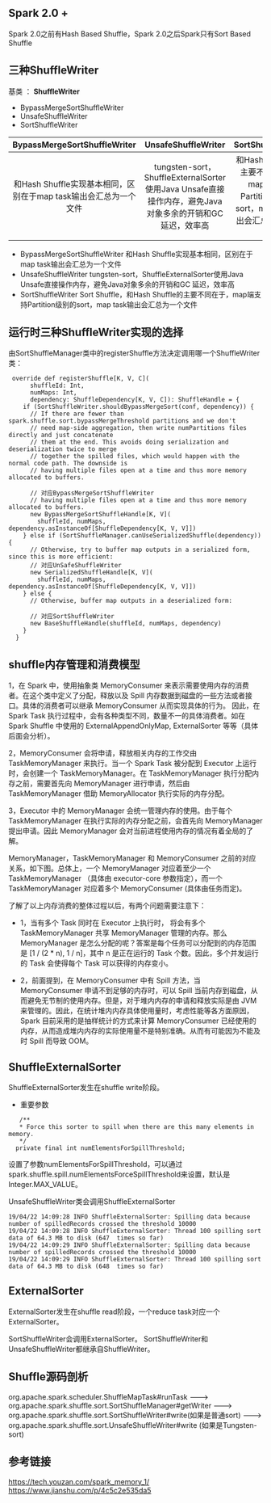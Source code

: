 Spark 2.0 +
--
Spark 2.0之前有Hash Based Shuffle，Spark 2.0之后Spark只有Sort Based Shuffle

三种ShuffleWriter
--

基类 ： **ShuffleWriter**
* BypassMergeSortShuffleWriter
* UnsafeShuffleWriter
* SortShuffleWriter


|BypassMergeSortShuffleWriter| UnsafeShuffleWriter| SortShuffleWriter
| :-----------:|:-----------:| :-----:|
| 和Hash Shuffle实现基本相同，区别在于map task输出会汇总为一个文件     | tungsten-sort，ShuffleExternalSorter使用Java Unsafe直接操作内存，避免Java对象多余的开销和GC 延迟，效率高 | 和Hash Shuffle的主要不同在于，map端支持Partition级别的sort，map task输出会汇总为一个文件 |

* BypassMergeSortShuffleWriter	和Hash Shuffle实现基本相同，区别在于map task输出会汇总为一个文件
* UnsafeShuffleWriter	tungsten-sort，ShuffleExternalSorter使用Java Unsafe直接操作内存，避免Java对象多余的开销和GC 延迟，效率高
* SortShuffleWriter	Sort Shuffle，和Hash Shuffle的主要不同在于，map端支持Partition级别的sort，map task输出会汇总为一个文件


运行时三种ShuffleWriter实现的选择
--
由SortShuffleManager类中的registerShuffle方法决定调用哪一个ShuffleWriter类：

```
 override def registerShuffle[K, V, C](
      shuffleId: Int,
      numMaps: Int,
      dependency: ShuffleDependency[K, V, C]): ShuffleHandle = {
    if (SortShuffleWriter.shouldBypassMergeSort(conf, dependency)) {
      // If there are fewer than spark.shuffle.sort.bypassMergeThreshold partitions and we don't
      // need map-side aggregation, then write numPartitions files directly and just concatenate
      // them at the end. This avoids doing serialization and deserialization twice to merge
      // together the spilled files, which would happen with the normal code path. The downside is
      // having multiple files open at a time and thus more memory allocated to buffers.
      
      // 对应BypassMergeSortShuffleWriter
      // having multiple files open at a time and thus more memory allocated to buffers.
      new BypassMergeSortShuffleHandle[K, V](
        shuffleId, numMaps, dependency.asInstanceOf[ShuffleDependency[K, V, V]])
    } else if (SortShuffleManager.canUseSerializedShuffle(dependency)) {
      // Otherwise, try to buffer map outputs in a serialized form, since this is more efficient:
      // 对应UnSafeShuffleWriter
      new SerializedShuffleHandle[K, V](
        shuffleId, numMaps, dependency.asInstanceOf[ShuffleDependency[K, V, V]])
    } else {
      // Otherwise, buffer map outputs in a deserialized form:
      
      // 对应SortShuffleWriter
      new BaseShuffleHandle(shuffleId, numMaps, dependency)
    }
  }
```

shuffle内存管理和消费模型
--
1，在 Spark 中，使用抽象类 MemoryConsumer 来表示需要使用内存的消费者。在这个类中定义了分配，释放以及 Spill 内存数据到磁盘的一些方法或者接口。具体的消费者可以继承 MemoryConsumer 从而实现具体的行为。 因此，在 Spark Task 执行过程中，会有各种类型不同，数量不一的具体消费者。如在 Spark Shuffle 中使用的 ExternalAppendOnlyMap, ExternalSorter 等等（具体后面会分析）。

2，MemoryConsumer 会将申请，释放相关内存的工作交由 TaskMemoryManager 来执行。当一个 Spark Task 被分配到 Executor 上运行时，会创建一个 TaskMemoryManager。在 TaskMemoryManager 执行分配内存之前，需要首先向 MemoryManager 进行申请，然后由 TaskMemoryManager 借助 MemoryAllocator 执行实际的内存分配。 

3，Executor 中的 MemoryManager 会统一管理内存的使用。由于每个 TaskMemoryManager 在执行实际的内存分配之前，会首先向 MemoryManager 提出申请。因此 MemoryManager 会对当前进程使用内存的情况有着全局的了解。

MemoryManager，TaskMemoryManager 和 MemoryConsumer 之前的对应关系，如下图。总体上，一个 MemoryManager 对应着至少一个 TaskMemoryManager （具体由 executor-core 参数指定），而一个 TaskMemoryManager 对应着多个 MemoryConsumer (具体由任务而定)。 

了解了以上内存消费的整体过程以后，有两个问题需要注意下：

* 1，当有多个 Task 同时在 Executor 上执行时， 将会有多个 TaskMemoryManager 共享 MemoryManager 管理的内存。那么 MemoryManager 是怎么分配的呢？答案是每个任务可以分配到的内存范围是 [1 / (2 * n), 1 / n]，其中 n 是正在运行的 Task 个数。因此，多个并发运行的 Task 会使得每个 Task 可以获得的内存变小。

* 2，前面提到，在 MemoryConsumer 中有 Spill 方法，当 MemoryConsumer 申请不到足够的内存时，可以 Spill 当前内存到磁盘，从而避免无节制的使用内存。但是，对于堆内内存的申请和释放实际是由 JVM 来管理的。因此，在统计堆内内存具体使用量时，考虑性能等各方面原因，Spark 目前采用的是抽样统计的方式来计算 MemoryConsumer 已经使用的内存，从而造成堆内内存的实际使用量不是特别准确。从而有可能因为不能及时 Spill 而导致 OOM。

ShuffleExternalSorter
--
ShuffleExternalSorter发生在shuffle write阶段。

* 重要参数

```
   /**
   * Force this sorter to spill when there are this many elements in memory.
   */
  private final int numElementsForSpillThreshold;
  ```
设置了参数numElementsForSpillThreshold，可以通过spark.shuffle.spill.numElementsForceSpillThreshold来设置，默认是Integer.MAX_VALUE。

UnsafeShuffleWriter类会调用ShuffleExternalSorter


```
19/04/22 14:09:28 INFO ShuffleExternalSorter: Spilling data because number of spilledRecords crossed the threshold 10000
19/04/22 14:09:28 INFO ShuffleExternalSorter: Thread 100 spilling sort data of 64.3 MB to disk (647  times so far)
19/04/22 14:09:29 INFO ShuffleExternalSorter: Spilling data because number of spilledRecords crossed the threshold 10000
19/04/22 14:09:29 INFO ShuffleExternalSorter: Thread 100 spilling sort data of 64.3 MB to disk (648  times so far)
```

ExternalSorter
--
ExternalSorter发生在shuffle read阶段，一个reduce task对应一个ExternalSorter。

SortShuffleWriter会调用ExternalSorter。
SortShuffleWriter和UnsafeShuffleWriter都继承自ShuffleWriter。

Shuffle源码剖析
--

org.apache.spark.scheduler.ShuffleMapTask#runTask
    ---> org.apache.spark.shuffle.sort.SortShuffleManager#getWriter
        ---> org.apache.spark.shuffle.sort.SortShuffleWriter#write(如果是普通sort)
        ---> org.apache.spark.shuffle.sort.UnsafeShuffleWriter#write (如果是Tungsten-sort)

参考链接
--
https://tech.youzan.com/spark_memory_1/
https://www.jianshu.com/p/4c5c2e535da5
